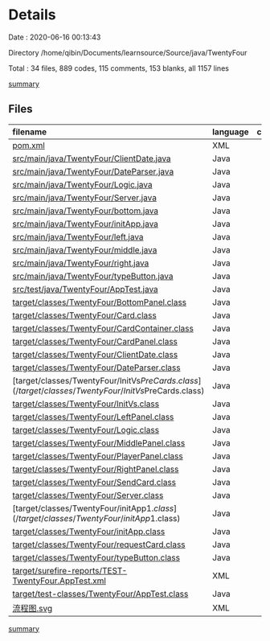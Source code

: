 # Details

Date : 2020-06-16 00:13:43

Directory /home/qibin/Documents/learnsource/Source/java/TwentyFour

Total : 34 files,  889 codes, 115 comments, 153 blanks, all 1157 lines

[summary](results.md)

## Files
| filename | language | code | comment | blank | total |
| :--- | :--- | ---: | ---: | ---: | ---: |
| [pom.xml](/pom.xml) | XML | 70 | 4 | 7 | 81 |
| [src/main/java/TwentyFour/ClientDate.java](/src/main/java/TwentyFour/ClientDate.java) | Java | 34 | 0 | 9 | 43 |
| [src/main/java/TwentyFour/DateParser.java](/src/main/java/TwentyFour/DateParser.java) | Java | 123 | 0 | 42 | 165 |
| [src/main/java/TwentyFour/Logic.java](/src/main/java/TwentyFour/Logic.java) | Java | 3 | 0 | 2 | 5 |
| [src/main/java/TwentyFour/Server.java](/src/main/java/TwentyFour/Server.java) | Java | 25 | 1 | 6 | 32 |
| [src/main/java/TwentyFour/bottom.java](/src/main/java/TwentyFour/bottom.java) | Java | 14 | 0 | 4 | 18 |
| [src/main/java/TwentyFour/initApp.java](/src/main/java/TwentyFour/initApp.java) | Java | 50 | 9 | 17 | 76 |
| [src/main/java/TwentyFour/left.java](/src/main/java/TwentyFour/left.java) | Java | 9 | 0 | 3 | 12 |
| [src/main/java/TwentyFour/middle.java](/src/main/java/TwentyFour/middle.java) | Java | 145 | 82 | 47 | 274 |
| [src/main/java/TwentyFour/right.java](/src/main/java/TwentyFour/right.java) | Java | 9 | 0 | 2 | 11 |
| [src/main/java/TwentyFour/typeButton.java](/src/main/java/TwentyFour/typeButton.java) | Java | 12 | 0 | 4 | 16 |
| [src/test/java/TwentyFour/AppTest.java](/src/test/java/TwentyFour/AppTest.java) | Java | 23 | 10 | 9 | 42 |
| [target/classes/TwentyFour/BottomPanel.class](/target/classes/TwentyFour/BottomPanel.class) | Java | 16 | 0 | 0 | 16 |
| [target/classes/TwentyFour/Card.class](/target/classes/TwentyFour/Card.class) | Java | 10 | 5 | 0 | 15 |
| [target/classes/TwentyFour/CardContainer.class](/target/classes/TwentyFour/CardContainer.class) | Java | 15 | 0 | 0 | 15 |
| [target/classes/TwentyFour/CardPanel.class](/target/classes/TwentyFour/CardPanel.class) | Java | 19 | 0 | 0 | 19 |
| [target/classes/TwentyFour/ClientDate.class](/target/classes/TwentyFour/ClientDate.class) | Java | 9 | 0 | 0 | 9 |
| [target/classes/TwentyFour/DateParser.class](/target/classes/TwentyFour/DateParser.class) | Java | 19 | 0 | 0 | 19 |
| [target/classes/TwentyFour/InitVs$PreCards.class](/target/classes/TwentyFour/InitVs$PreCards.class) | Java | 11 | 0 | 0 | 11 |
| [target/classes/TwentyFour/InitVs.class](/target/classes/TwentyFour/InitVs.class) | Java | 23 | 0 | 0 | 23 |
| [target/classes/TwentyFour/LeftPanel.class](/target/classes/TwentyFour/LeftPanel.class) | Java | 13 | 0 | 0 | 13 |
| [target/classes/TwentyFour/Logic.class](/target/classes/TwentyFour/Logic.class) | Java | 6 | 0 | 0 | 6 |
| [target/classes/TwentyFour/MiddlePanel.class](/target/classes/TwentyFour/MiddlePanel.class) | Java | 9 | 0 | 0 | 9 |
| [target/classes/TwentyFour/PlayerPanel.class](/target/classes/TwentyFour/PlayerPanel.class) | Java | 20 | 4 | 0 | 24 |
| [target/classes/TwentyFour/RightPanel.class](/target/classes/TwentyFour/RightPanel.class) | Java | 13 | 0 | 0 | 13 |
| [target/classes/TwentyFour/SendCard.class](/target/classes/TwentyFour/SendCard.class) | Java | 16 | 0 | 0 | 16 |
| [target/classes/TwentyFour/Server.class](/target/classes/TwentyFour/Server.class) | Java | 15 | 0 | 0 | 15 |
| [target/classes/TwentyFour/initApp$1.class](/target/classes/TwentyFour/initApp$1.class) | Java | 14 | 0 | 0 | 14 |
| [target/classes/TwentyFour/initApp.class](/target/classes/TwentyFour/initApp.class) | Java | 35 | 0 | 0 | 35 |
| [target/classes/TwentyFour/requestCard.class](/target/classes/TwentyFour/requestCard.class) | Java | 9 | 0 | 0 | 9 |
| [target/classes/TwentyFour/typeButton.class](/target/classes/TwentyFour/typeButton.class) | Java | 12 | 0 | 0 | 12 |
| [target/surefire-reports/TEST-TwentyFour.AppTest.xml](/target/surefire-reports/TEST-TwentyFour.AppTest.xml) | XML | 62 | 0 | 0 | 62 |
| [target/test-classes/TwentyFour/AppTest.class](/target/test-classes/TwentyFour/AppTest.class) | Java | 21 | 0 | 1 | 22 |
| [流程图.svg](/流程图.svg) | XML | 5 | 0 | 0 | 5 |

[summary](results.md)